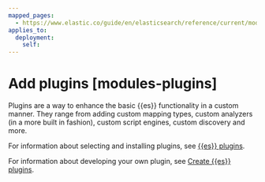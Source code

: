 ```yaml
---
mapped_pages:
  - https://www.elastic.co/guide/en/elasticsearch/reference/current/modules-plugins.html
applies_to:
  deployment:
    self:
---
```


# Add plugins [modules-plugins]

Plugins are a way to enhance the basic {{es}} functionality in a custom manner. They range from adding custom mapping types, custom analyzers (in a more built in fashion), custom script engines, custom discovery and more.

For information about selecting and installing plugins, see [{{es}} plugins](elasticsearch://reference/elasticsearch-plugins/index.md).

For information about developing your own plugin, see [Create {{es}} plugins](elasticsearch://extend/index.md).
